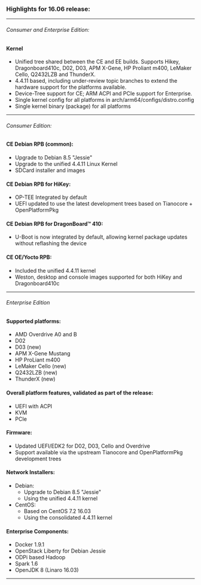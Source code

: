 ### Highlights for 16.06 release:

***

###### Consumer and Enterprise Edition:
#### Kernel
- Unified tree shared between the CE and EE builds. Supports Hikey, Dragonboard410c, D02, D03, APM X-Gene, HP Proliant m400, LeMaker Cello, Q2432LZB and ThunderX.
- 4.4.11 based, including under-review topic branches to extend the hardware support for the platforms available.
- Device-Tree support for CE; ARM ACPI and PCIe support for Enterprise.
- Single kernel config for all platforms in arch/arm64/configs/distro.config
- Single kernel binary (package) for all platforms

***

###### Consumer Edition:

#### CE Debian RPB (common):
- Upgrade to Debian 8.5 "Jessie"
- Upgrade to the unified 4.4.11 Linux Kernel
- SDCard installer and images

#### CE Debian RPB for HiKey:
- OP-TEE Integrated by default
- UEFI updated to use the latest development trees based on Tianocore + OpenPlatformPkg

#### CE Debian RPB for DragonBoard™ 410:
- U-Boot is now integrated by default, allowing kernel package updates without reflashing the device

#### CE OE/Yocto RPB:
- Included the unified 4.4.11 kernel
- Weston, desktop and console images supported for both HiKey and Dragonboard410c

***

###### Enterprise Edition

#### Supported platforms:

- AMD Overdrive A0 and B
- D02
- D03 (new)
- APM X-Gene Mustang
- HP ProLiant m400
- LeMaker Cello (new)
- Q2432LZB (new)
- ThunderX (new)

#### Overall platform features, validated as part of the release:

- UEFI with ACPI
- KVM
- PCIe

#### Firmware:

- Updated UEFI/EDK2 for D02, D03, Cello and Overdrive
- Support available via the upstream Tianocore and OpenPlatformPkg development trees

#### Network Installers:

- Debian:
   - Upgrade to Debian 8.5 "Jessie"
   - Using the unified 4.4.11 kernel
- CentOS:
   - Based on CentOS 7.2 16.03
   - Using the consolidated 4.4.11 kernel

#### Enterprise Components:

- Docker 1.9.1
- OpenStack Liberty for Debian Jessie
- ODPi based Hadoop
- Spark 1.6
- OpenJDK 8 (Linaro 16.03)

***
